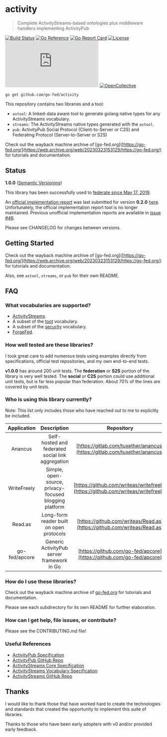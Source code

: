 # activity

> Complete ActivityStreams-based ontologies plus middleware handlers implementing ActivityPub

[![Build Status][Build-Status-Image]][Build-Status-Url] [![Go Reference][Go-Reference-Image]][Go-Reference-Url]
[![Go Report Card][Go-Report-Card-Image]][Go-Report-Card-Url] [![License][License-Image]][License-Url]
[![Chat][Chat-Image]][Chat-Url] [![OpenCollective][OpenCollective-Image]][OpenCollective-Url]

`go get github.com/go-fed/activity`

This repository contains two libraries and a tool:

* `astool`: A linked-data aware tool to generate golang native types for any
ActivityStreams vocabulary.
* `streams`: The ActivityStreams native types generated with the `astool`.
* `pub`: ActivityPub Social Protocol (Client-to-Server or C2S) and Federating
Protocol (Server-to-Server or S2S)

Check out the wayback machine archive of [go-fed.org]([https://go-fed.org/](https://web.archive.org/web/20230323153129/https://go-fed.org/) for tutorials and documentation.

## Status

**1.0.0** ([Semantic Versioning](https://semver.org/))

This library has been successfully used to
[federate since May 17, 2019](https://cjslep.com/c/blog/this-blog-is-federated).

An [official implementation report](https://activitypub.rocks/implementation-report/)
was last submitted for version **0.2.0** [here](https://github.com/w3c/activitypub/issues/318).
Unfortunately, the official implementation report tool is no longer maintained.
Previous unofficial implementation reports are available in [issue #46](https://github.com/go-fed/activity/issues/46).

Please see CHANGELOG for changes between versions.

## Getting Started

Check out the wayback machine archive of [go-fed.org]([https://go-fed.org/](https://web.archive.org/web/20230323153129/https://go-fed.org/) for tutorials and documentation.

Also, see `astool`, `streams`, or `pub` for their own README.

## FAQ

### What vocabularies are supported?

* [ActivityStreams](https://www.w3.org/TR/activitystreams-vocabulary).
* A subset of the [toot](https://github.com/tootsuite/mastodon/blob/master/app/lib/activitypub/adapter.rb) vocabulary.
* A subset of the [security](https://w3c-ccg.github.io/security-vocab/) vocabulary.
* [ForgeFed](https://forgefed.peers.community/vocabulary.html).

### How well tested are these libraries?

I took great care to add numerous tests using examples directly from
specifications, official test repositories, and my own end-to-end tests.

**v1.0.0** has around 200 unit tests. The **federation** or **S2S** portion of
the library is very well tested. The **social** or **C2S** portion could use
additional unit tests, but is far less popular than federation. About 70% of the
lines are covered by unit tests.

### Who is using this library currently?

Note: This list only includes those who have reached out to me to explicitly be
included.

| Application | Description                                       | Repository                                                                 | Point Of Contact                                                                                                    | Homepage                             |
|:-----------:|:-------------------------------------------------:|:--------------------------------------------------------------------------:|:-------------------------------------------------------------------------------------------------------------------:|:------------------------------------:|
| Anancus       | Self-hosted and federated social link aggregation              | [https://gitlab.com/tuxether/anancus](https://gitlab.com/tuxether/anancus)       | [@tuxether@floss.social](https://floss.social/@tuxether) or [tuxether@protonmail.ch](mailto:tuxether@protonmail.ch) | N/A                                                |
| WriteFreely   | Simple, open-source, privacy-focused blogging platform         | [https://github.com/writeas/writefreely](https://github.com/writeas/writefreely) | [@write_as@writing.exchange](https://writing.exchange/@write_as) or [hello@write.as](mailto:hello@write.as)         | [https://writefreely.org](https://writefreely.org) |
| Read.as       | Long-form reader built on open protocols                       | [https://github.com/writeas/Read.as](https://github.com/writeas/Read.as)         | [@write_as@writing.exchange](https://writing.exchange/@write_as) or [hello@write.as](mailto:hello@write.as)         | [https://read.as](https://read.as)                 |
| go-fed/apcore | Generic ActivityPub server framework in Go                     | [https://github.com/go-fed/apcore](https://github.com/go-fed/apcore)             | [@cj@mastodon.technology](https://mastodon.technology/@cj) or [cjslep@gmail.com](mailto:cjslep@gmail.com)           | [https://go-fed.org]([https://go-fed.org](https://web.archive.org/web/20230323153129/https://go-fed.org/))           |

### How do I use these libraries?

Check out the wayback machine archive of [go-fed.org]([https://go-fed.org/](https://web.archive.org/web/20230323153129/https://go-fed.org/)) for tutorials and documentation.

Please see each subdirectory for its own README for further elaboration.

### How can I get help, file issues, or contribute?

Please see the CONTRIBUTING.md file!

### Useful References

* [ActivityPub Specification](https://www.w3.org/TR/activitypub)
* [ActivityPub GitHub Repo](https://github.com/w3c/activitypub)
* [ActivityStreams Core Specification](https://www.w3.org/TR/activitystreams-core)
* [ActivityStreams Vocabulary Specification](https://www.w3.org/TR/activitystreams-vocabulary)
* [ActivityStreams GitHub Repo](https://github.com/w3c/activitystreams)

## Thanks

I would like to thank those that have worked hard to create the technologies
and standards that created the opportunity to implement this suite of
libraries.

Thanks to those who have been early adopters with v0 and/or provided early
feedback.

[Build-Status-Image]: https://github.com/go-fed/activity/workflows/build/badge.svg
[Build-Status-Url]: https://github.com/go-fed/activity/actions
[Go-Reference-Image]: https://pkg.go.dev/badge/github.com/go-fed/activity
[Go-Reference-Url]: https://pkg.go.dev/github.com/go-fed/activity
[Go-Report-Card-Image]: https://goreportcard.com/badge/github.com/go-fed/activity
[Go-Report-Card-Url]: https://goreportcard.com/report/github.com/go-fed/activity
[License-Image]: https://img.shields.io/github/license/go-fed/activity?color=blue
[License-Url]: https://opensource.org/licenses/BSD-3-Clause
[Chat-Image]: https://img.shields.io/matrix/go-fed:feneas.org?server_fqdn=matrix.org
[Chat-Url]: https://matrix.to/#/!BLOSvIyKTDLIVjRKSc:feneas.org?via=feneas.org&via=matrix.org
[OpenCollective-Image]: https://img.shields.io/opencollective/backers/go-fed-activitypub-labs
[OpenCollective-Url]: https://opencollective.com/go-fed-activitypub-labs

